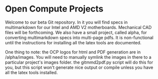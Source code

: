 # Open Compute Projects

Welcome to our beta Git repository. In it you will find specs in multimarkdown for our Intel and AMD V2 motherboards. Mechanical CAD files will be forthcoming. We also have a small project, called alpha, for converting multimarkdown specs into multi-page pdfs. It is non-functional until the instructions for installing all the latex tools are documented.

One thing to note: the OCP logos for html and PDF generation are in /alpha/images. You will need to manually symlink the images in there to a particular project's images folder. the gitmmd2pdf.py script will do this for you, but this script won't generate nice output or compile unless you have all the latex tools installed.